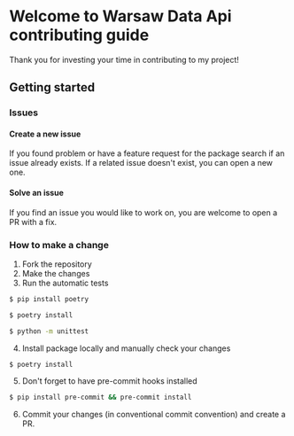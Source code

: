 # Welcome to Warsaw Data Api contributing guide

Thank you for investing your time in contributing to my project!

## Getting started

### Issues

#### Create a new issue

If you found problem or have a feature request for the package search if an issue already exists. If a related issue doesn't exist, you can open a new one.

#### Solve an issue

If you find an issue you would like to work on, you are welcome to open a PR with a fix.

### How to make a change

1. Fork the repository
2. Make the changes
3. Run the automatic tests

```sh
$ pip install poetry
```

```sh
$ poetry install
```

```sh
$ python -m unittest
```

4. Install package locally and manually check your changes

```sh
$ poetry install
```

5. Don't forget to have pre-commit hooks installed

```sh
$ pip install pre-commit && pre-commit install
```

6. Commit your changes (in conventional commit convention) and create a PR.
